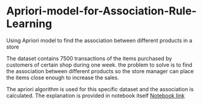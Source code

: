 # Apriori-model-for-Association-Rule-Learning

Using Apriori model to find the association between different products in a store

The dataset contains 7500 transactions of the items purchased by customers of certain shop during one week. the problem to solve is to find the association between different products so the store manager can place the items close enough to increase the sales.

The apriori algorithm is used for this specific dataset and the association is calculated.
The explanation is provided in notebook itself [Notebook link](./apriori.ipynb)
